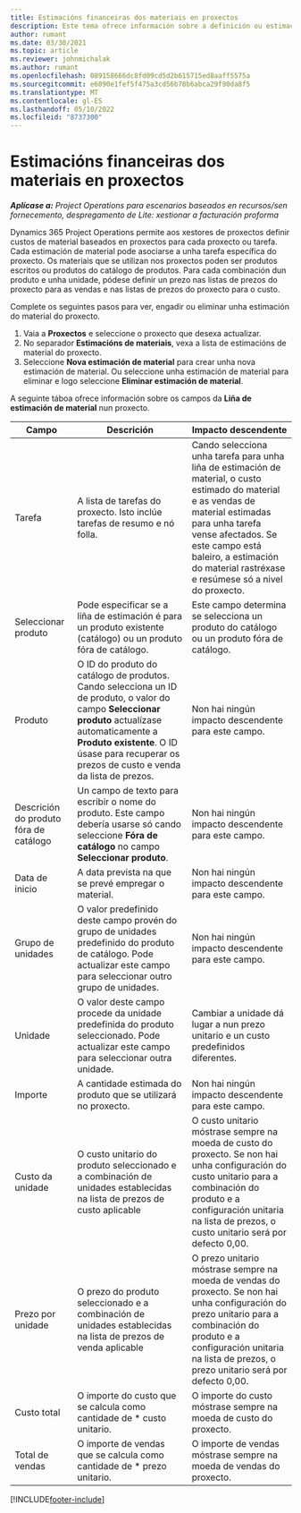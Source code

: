 ```yaml
---
title: Estimacións financeiras dos materiais en proxectos
description: Este tema ofrece información sobre a definición ou estimación de materiais baseados en proxectos.
author: rumant
ms.date: 03/30/2021
ms.topic: article
ms.reviewer: johnmichalak
ms.author: rumant
ms.openlocfilehash: 089158666dc8fd09cd5d2b615715ed8aaff5575a
ms.sourcegitcommit: e6090e1fef5f475a3cd56b78b6abca29f90da8f5
ms.translationtype: MT
ms.contentlocale: gl-ES
ms.lasthandoff: 05/10/2022
ms.locfileid: "8737300"
---
```

# <a name="financial-estimates-for-materials-on-projects"></a>Estimacións financeiras dos materiais en proxectos

_**Aplícase a:** Project Operations para escenarios baseados en recursos/sen fornecemento, despregamento de Lite: xestionar a facturación proforma_

Dynamics 365 Project Operations permite aos xestores de proxectos definir custos de material baseados en proxectos para cada proxecto ou tarefa. Cada estimación de material pode asociarse a unha tarefa específica do proxecto. Os materiais que se utilizan nos proxectos poden ser produtos escritos ou produtos do catálogo de produtos. Para cada combinación dun produto e unha unidade, pódese definir un prezo nas listas de prezos do proxecto para as vendas e nas listas de prezos do proxecto para o custo.  

Complete os seguintes pasos para ver, engadir ou eliminar unha estimación do material do proxecto.

1. Vaia a **Proxectos** e seleccione o proxecto que desexa actualizar.
2. No separador **Estimacións de materiais**, vexa a lista de estimacións de material do proxecto.
3. Seleccione **Nova estimación de material** para crear unha nova estimación de material. Ou seleccione unha estimación de material para eliminar e logo seleccione **Eliminar estimación de material**.

A seguinte táboa ofrece información sobre os campos da **Liña de estimación de material** nun proxecto. 

| **Campo** | **Descrición** | **Impacto descendente** |
| --- | --- | --- |
| Tarefa | A lista de tarefas do proxecto. Isto inclúe tarefas de resumo e nó folla. | Cando selecciona unha tarefa para unha liña de estimación de material, o custo estimado do material e as vendas de material estimadas para unha tarefa vense afectados. Se este campo está baleiro, a estimación do material rastréxase e resúmese só a nivel do proxecto. |
| Seleccionar produto |  Pode especificar se a liña de estimación é para un produto existente (catálogo) ou un produto fóra de catálogo. | Este campo determina se selecciona un produto do catálogo ou un produto fóra de catálogo. |
| Produto | O ID do produto do catálogo de produtos. Cando selecciona un ID de produto, o valor do campo **Seleccionar produto** actualízase automaticamente a **Produto existente**. O ID úsase para recuperar os prezos de custo e venda da lista de prezos. | Non hai ningún impacto descendente para este campo. |
| Descrición do produto fóra de catálogo | Un campo de texto para escribir o nome do produto. Este campo debería usarse só cando seleccione **Fóra de catálogo** no campo **Seleccionar produto**.| Non hai ningún impacto descendente para este campo. |
| Data de inicio | A data prevista na que se prevé empregar o material. | Non hai ningún impacto descendente para este campo. |
| Grupo de unidades | O valor predefinido deste campo provén do grupo de unidades predefinido do produto de catálogo. Pode actualizar este campo para seleccionar outro grupo de unidades. | Non hai ningún impacto descendente para este campo. |
| Unidade | O valor deste campo procede da unidade predefinida do produto seleccionado. Pode actualizar este campo para seleccionar outra unidade. | Cambiar a unidade dá lugar a nun prezo unitario e un custo predefinidos diferentes. |
| Importe | A cantidade estimada do produto que se utilizará no proxecto. | Non hai ningún impacto descendente para este campo. |
| Custo da unidade | O custo unitario do produto seleccionado e a combinación de unidades establecidas na lista de prezos de custo aplicable | O custo unitario móstrase sempre na moeda de custo do proxecto. Se non hai unha configuración do custo unitario para a combinación do produto e a configuración unitaria na lista de prezos, o custo unitario será por defecto 0,00. |
| Prezo por unidade | O prezo do produto seleccionado e a combinación de unidades establecidas na lista de prezos de venda aplicable | O prezo unitario móstrase sempre na moeda de vendas do proxecto. Se non hai unha configuración do prezo unitario para a combinación do produto e a configuración unitaria na lista de prezos, o prezo unitario será por defecto 0,00.|
| Custo total | O importe do custo que se calcula como cantidade de \* custo unitario.| O importe do custo móstrase sempre na moeda de custo do proxecto. |
| Total de vendas | O importe de vendas que se calcula como cantidade de \* prezo unitario. | O importe de vendas móstrase sempre na moeda de vendas do proxecto. |


[!INCLUDE[footer-include](../includes/footer-banner.md)]
